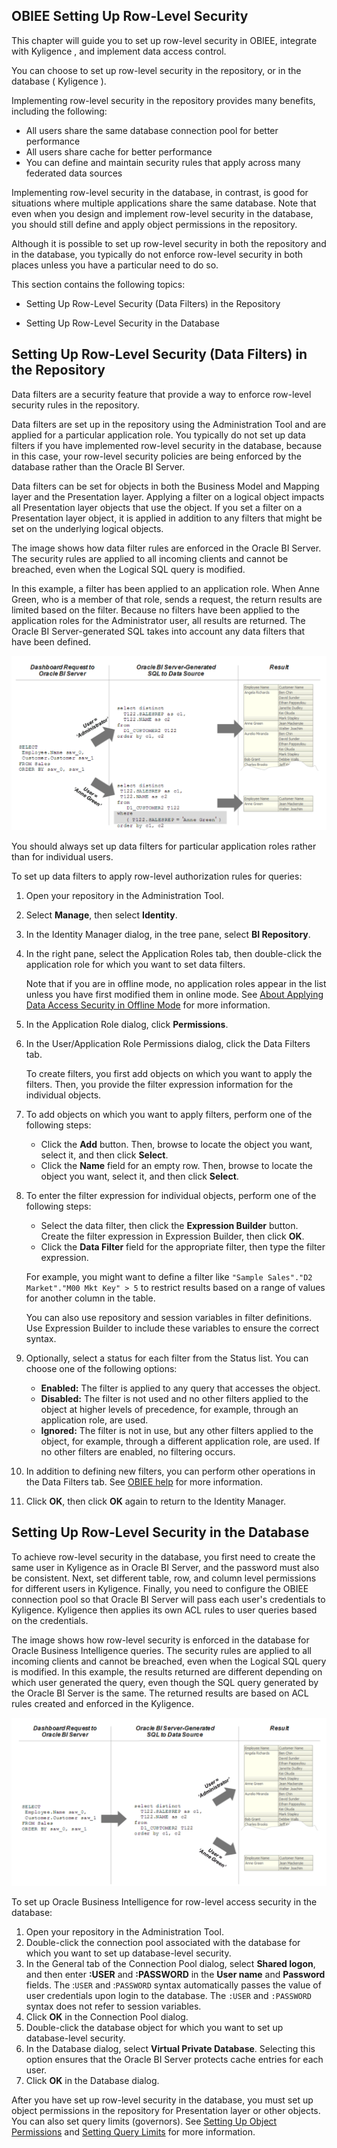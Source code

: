 ## OBIEE Setting Up Row-Level Security

This chapter will guide you to set up row-level security in OBIEE, integrate with Kyligence , and implement data access control.

You can choose to set up row-level security in the repository, or in the database ( Kyligence ).

Implementing row-level security in the repository provides many benefits, including the following:

- All users share the same database connection pool for better performance
- All users share cache for better performance
- You can define and maintain security rules that apply across many federated data sources

Implementing row-level security in the database, in contrast, is good for situations where multiple applications share the same database. Note that even when you design and implement row-level security in the database, you should still define and apply object permissions in the repository.

Although it is possible to set up row-level security in both the repository and in the database, you typically do not enforce row-level security in both places unless you have a particular need to do so.

This section contains the following topics:

- Setting Up Row-Level Security (Data Filters) in the Repository

- Setting Up Row-Level Security in the Database

## Setting Up Row-Level Security (Data Filters) in the Repository

Data filters are a security feature that provide a way to enforce row-level security rules in the repository.

Data filters are set up in the repository using the Administration Tool and are applied for a particular application role. You typically do not set up data filters if you have implemented row-level security in the database, because in this case, your row-level security policies are being enforced by the database rather than the Oracle BI Server.

Data filters can be set for objects in both the Business Model and Mapping layer and the Presentation layer. Applying a filter on a logical object impacts all Presentation layer objects that use the object. If you set a filter on a Presentation layer object, it is applied in addition to any filters that might be set on the underlying logical objects.

The image shows how data filter rules are enforced in the Oracle BI Server. The security rules are applied to all incoming clients and cannot be breached, even when the Logical SQL query is modified.

In this example, a filter has been applied to an application role. When Anne Green, who is a member of that role, sends a request, the return results are limited based on the filter. Because no filters have been applied to the application roles for the Administrator user, all results are returned. The Oracle BI Server-generated SQL takes into account any data filters that have been defined.

![Row-Level Security (Data Filters) in the Repository](../../images/OBIEE_row_level_security/row_level_security_in_the_repository.png)





You should always set up data filters for particular application roles rather than for individual users.

To set up data filters to apply row-level authorization rules for queries:

1. Open your repository in the Administration Tool.

2. Select **Manage**, then select **Identity**.

3. In the Identity Manager dialog, in the tree pane, select **BI Repository**.

4. In the right pane, select the Application Roles tab, then double-click the application role for which you want to set data filters.

   Note that if you are in offline mode, no application roles appear in the list unless you have first modified them in online mode. See [About Applying Data Access Security in Offline Mode](https://docs.oracle.com/middleware/12211/biee/BIEMG/GUID-C63CD161-06A0-4757-BFE0-B06B1EFE5BAC.htm#GUID-C63CD161-06A0-4757-BFE0-B06B1EFE5BAC) for more information.

5. In the Application Role dialog, click **Permissions**.

6. In the User/Application Role Permissions dialog, click the Data Filters tab.

   To create filters, you first add objects on which you want to apply the filters. Then, you provide the filter expression information for the individual objects.

7. To add objects on which you want to apply filters, perform one of the following steps:

   - Click the **Add** button. Then, browse to locate the object you want, select it, and then click **Select**.
   - Click the **Name** field for an empty row. Then, browse to locate the object you want, select it, and then click **Select**.

8. To enter the filter expression for individual objects, perform one of the following steps:

   - Select the data filter, then click the **Expression Builder** button. Create the filter expression in Expression Builder, then click **OK**.
   - Click the **Data Filter** field for the appropriate filter, then type the filter expression.

   For example, you might want to define a filter like `"Sample Sales"."D2 Market"."M00 Mkt Key" > 5` to restrict results based on a range of values for another column in the table.

   You can also use repository and session variables in filter definitions. Use Expression Builder to include these variables to ensure the correct syntax.

9. Optionally, select a status for each filter from the Status list. You can choose one of the following options:

   - **Enabled:** The filter is applied to any query that accesses the object.
   - **Disabled:** The filter is not used and no other filters applied to the object at higher levels of precedence, for example, through an application role, are used.
   - **Ignored:** The filter is not in use, but any other filters applied to the object, for example, through a different application role, are used. If no other filters are enabled, no filtering occurs.

10. In addition to defining new filters, you can perform other operations in the Data Filters tab. See [OBIEE help](https://docs.oracle.com/middleware/12211/biee/BIEMG/GUID-1FDC0A15-9DE7-4838-9C0E-03290F5558B2.htm#dataaccess_db_level) for more information.

11. Click **OK**, then click **OK** again to return to the Identity Manager.

## Setting Up Row-Level Security in the Database

To achieve row-level security in the database, you first need to create the same user in Kyligence as in Oracle BI Server, and the password must also be consistent. Next, set different table, row, and column level permissions for different users in Kyligence. Finally, you need to configure the OBIEE connection pool so that Oracle BI Server will pass each user's credentials to Kyligence. Kyligence then applies its own ACL rules to user queries based on the credentials.

The image shows how row-level security is enforced in the database for Oracle Business Intelligence queries. The security rules are applied to all incoming clients and cannot be breached, even when the Logical SQL query is modified. In this example, the results returned are different depending on which user generated the query, even though the SQL query generated by the Oracle BI Server is the same. The returned results are based on ACL rules created and enforced in the Kyligence.



![Row-Level Security in the Database](../../images/OBIEE_row_level_security/row_level_security_in_the_database.png)

To set up Oracle Business Intelligence for row-level access security in the database:

1. Open your repository in the Administration Tool.
2. Double-click the connection pool associated with the database for which you want to set up database-level security.
3. In the General tab of the Connection Pool dialog, select **Shared logon**, and then enter **:USER** and **:PASSWORD** in the **User name** and **Password** fields. The :`USER` and :`PASSWORD` syntax automatically passes the value of user credentials upon login to the database. The `:USER` and `:PASSWORD` syntax does not refer to session variables.
4. Click **OK** in the Connection Pool dialog.
5. Double-click the database object for which you want to set up database-level security.
6. In the Database dialog, select **Virtual Private Database**. Selecting this option ensures that the Oracle BI Server protects cache entries for each user.
7. Click **OK** in the Database dialog.

After you have set up row-level security in the database, you must set up object permissions in the repository for Presentation layer or other objects. You can also set query limits (governors). See [Setting Up Object Permissions](https://docs.oracle.com/middleware/12211/biee/BIEMG/GUID-E4B828EE-B906-432A-834D-A045BB6A51BD.htm#GUID-E4B828EE-B906-432A-834D-A045BB6A51BD) and [Setting Query Limits](https://docs.oracle.com/middleware/12211/biee/BIEMG/GUID-3FD454F0-EBE3-4094-8ECB-F6F02F99267C.htm#GUID-3FD454F0-EBE3-4094-8ECB-F6F02F99267C) for more information.
